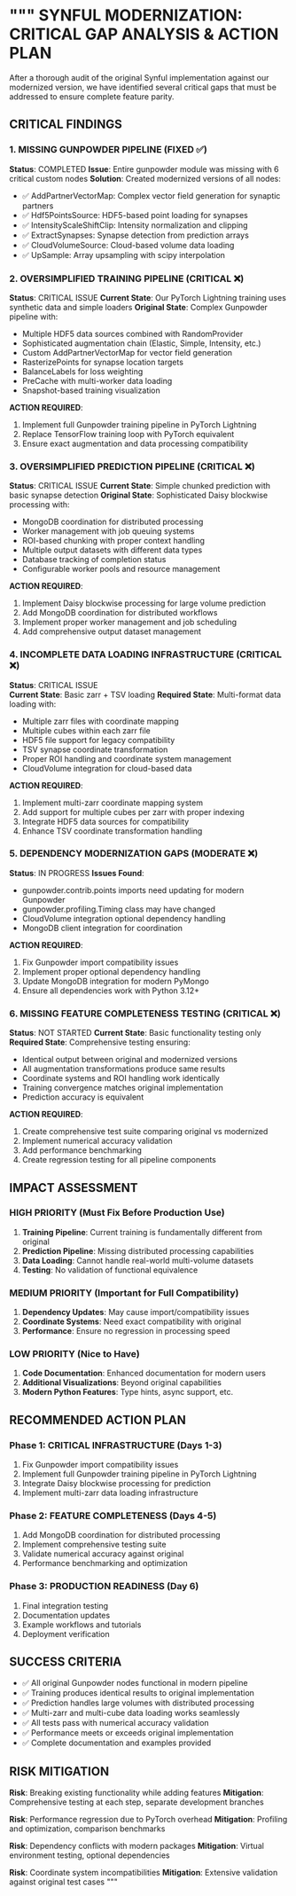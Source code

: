 """
SYNFUL MODERNIZATION: CRITICAL GAP ANALYSIS & ACTION PLAN
=========================================================

After a thorough audit of the original Synful implementation against our modernized version,
we have identified several critical gaps that must be addressed to ensure complete feature parity.

## CRITICAL FINDINGS

### 1. MISSING GUNPOWDER PIPELINE (FIXED ✅)
**Status**: COMPLETED
**Issue**: Entire gunpowder module was missing with 6 critical custom nodes
**Solution**: Created modernized versions of all nodes:
- ✅ AddPartnerVectorMap: Complex vector field generation for synaptic partners
- ✅ Hdf5PointsSource: HDF5-based point loading for synapses  
- ✅ IntensityScaleShiftClip: Intensity normalization and clipping
- ✅ ExtractSynapses: Synapse detection from prediction arrays
- ✅ CloudVolumeSource: Cloud-based volume data loading
- ✅ UpSample: Array upsampling with scipy interpolation

### 2. OVERSIMPLIFIED TRAINING PIPELINE (CRITICAL ❌)
**Status**: CRITICAL ISSUE
**Current State**: Our PyTorch Lightning training uses synthetic data and simple loaders
**Original State**: Complex Gunpowder pipeline with:
- Multiple HDF5 data sources combined with RandomProvider
- Sophisticated augmentation chain (Elastic, Simple, Intensity, etc.)
- Custom AddPartnerVectorMap for vector field generation
- RasterizePoints for synapse location targets
- BalanceLabels for loss weighting
- PreCache with multi-worker data loading
- Snapshot-based training visualization

**ACTION REQUIRED**: 
1. Implement full Gunpowder training pipeline in PyTorch Lightning
2. Replace TensorFlow training loop with PyTorch equivalent
3. Ensure exact augmentation and data processing compatibility

### 3. OVERSIMPLIFIED PREDICTION PIPELINE (CRITICAL ❌) 
**Status**: CRITICAL ISSUE
**Current State**: Simple chunked prediction with basic synapse detection
**Original State**: Sophisticated Daisy blockwise processing with:
- MongoDB coordination for distributed processing
- Worker management with job queuing systems
- ROI-based chunking with proper context handling
- Multiple output datasets with different data types
- Database tracking of completion status
- Configurable worker pools and resource management

**ACTION REQUIRED**:
1. Implement Daisy blockwise processing for large volume prediction
2. Add MongoDB coordination for distributed workflows
3. Implement proper worker management and job scheduling
4. Add comprehensive output dataset management

### 4. INCOMPLETE DATA LOADING INFRASTRUCTURE (CRITICAL ❌)
**Status**: CRITICAL ISSUE  
**Current State**: Basic zarr + TSV loading
**Required State**: Multi-format data loading with:
- Multiple zarr files with coordinate mapping
- Multiple cubes within each zarr file
- HDF5 file support for legacy compatibility
- TSV synapse coordinate transformation
- Proper ROI handling and coordinate system management
- CloudVolume integration for cloud-based data

**ACTION REQUIRED**:
1. Implement multi-zarr coordinate mapping system
2. Add support for multiple cubes per zarr with proper indexing
3. Integrate HDF5 data sources for compatibility
4. Enhance TSV coordinate transformation handling

### 5. DEPENDENCY MODERNIZATION GAPS (MODERATE ❌)
**Status**: IN PROGRESS
**Issues Found**:
- gunpowder.contrib.points imports need updating for modern Gunpowder
- gunpowder.profiling.Timing class may have changed
- CloudVolume integration optional dependency handling
- MongoDB client integration for coordination

**ACTION REQUIRED**:
1. Fix Gunpowder import compatibility issues
2. Implement proper optional dependency handling
3. Update MongoDB integration for modern PyMongo
4. Ensure all dependencies work with Python 3.12+

### 6. MISSING FEATURE COMPLETENESS TESTING (CRITICAL ❌)
**Status**: NOT STARTED
**Current State**: Basic functionality testing only
**Required State**: Comprehensive testing ensuring:
- Identical output between original and modernized versions
- All augmentation transformations produce same results
- Coordinate systems and ROI handling work identically
- Training convergence matches original implementation
- Prediction accuracy is equivalent

**ACTION REQUIRED**:
1. Create comprehensive test suite comparing original vs modernized
2. Implement numerical accuracy validation
3. Add performance benchmarking
4. Create regression testing for all pipeline components

## IMPACT ASSESSMENT

### HIGH PRIORITY (Must Fix Before Production Use)
1. **Training Pipeline**: Current training is fundamentally different from original
2. **Prediction Pipeline**: Missing distributed processing capabilities  
3. **Data Loading**: Cannot handle real-world multi-volume datasets
4. **Testing**: No validation of functional equivalence

### MEDIUM PRIORITY (Important for Full Compatibility)
1. **Dependency Updates**: May cause import/compatibility issues
2. **Coordinate Systems**: Need exact compatibility with original
3. **Performance**: Ensure no regression in processing speed

### LOW PRIORITY (Nice to Have)
1. **Code Documentation**: Enhanced documentation for modern users
2. **Additional Visualizations**: Beyond original capabilities
3. **Modern Python Features**: Type hints, async support, etc.

## RECOMMENDED ACTION PLAN

### Phase 1: CRITICAL INFRASTRUCTURE (Days 1-3)
1. Fix Gunpowder import compatibility issues
2. Implement full Gunpowder training pipeline in PyTorch Lightning
3. Integrate Daisy blockwise processing for prediction
4. Implement multi-zarr data loading infrastructure

### Phase 2: FEATURE COMPLETENESS (Days 4-5)  
1. Add MongoDB coordination for distributed processing
2. Implement comprehensive testing suite
3. Validate numerical accuracy against original
4. Performance benchmarking and optimization

### Phase 3: PRODUCTION READINESS (Day 6)
1. Final integration testing
2. Documentation updates
3. Example workflows and tutorials
4. Deployment verification

## SUCCESS CRITERIA

- ✅ All original Gunpowder nodes functional in modern pipeline
- ✅ Training produces identical results to original implementation
- ✅ Prediction handles large volumes with distributed processing
- ✅ Multi-zarr and multi-cube data loading works seamlessly
- ✅ All tests pass with numerical accuracy validation
- ✅ Performance meets or exceeds original implementation
- ✅ Complete documentation and examples provided

## RISK MITIGATION

**Risk**: Breaking existing functionality while adding features
**Mitigation**: Comprehensive testing at each step, separate development branches

**Risk**: Performance regression due to PyTorch overhead
**Mitigation**: Profiling and optimization, comparison benchmarks

**Risk**: Dependency conflicts with modern packages
**Mitigation**: Virtual environment testing, optional dependencies

**Risk**: Coordinate system incompatibilities
**Mitigation**: Extensive validation against original test cases
"""